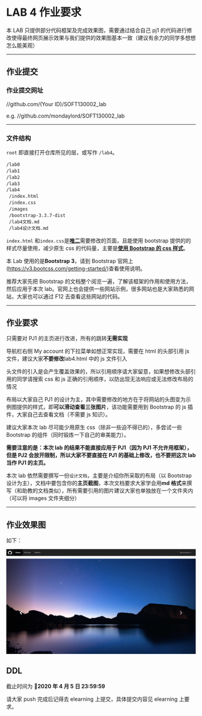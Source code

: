 # LAB 4 作业要求

本 LAB 只提供部分代码框架及完成效果图，需要通过结合自己 pj1 的代码进行修改使得最终网页展示效果与我们提供的效果图基本一致（建议有余力的同学多想想怎么能美观）

---

## 作业提交

### 作业提交网址

//github.com/(Your ID)/SOFT130002_lab

e.g. //github.com/mondaylord/SOFT130002_lab

---

### 文件结构

`root` 即直接打开仓库所见的层，或写作 `/lab4`。

```bash
/lab0
/lab1
/lab2
/lab3
/lab4
 /index.html
 /index.css
 /images
 /bootstrap-3.3.7-dist
 /lab4文档.md
 /lab4设计文档.md
```

`index.html` 和`index.css`是<u>**唯二**</u>需要修改的页面，且能使用 bootstrap 提供的的样式尽量使用，减少原生 css 的代码量，主要是<u>**使用 Bootstrap 的 css 样式**</u>。

本 Lab 使用的是**Bootstrap 3**，请到 Bootstrap 官网上(<https://v3.bootcss.com/getting-started/>)查看使用说明。

推荐大家先把 Bootstrap 的文档整个阅览一遍，了解该框架的作用和使用方法，然后应用于本次 lab。官网上也会提供一些网站示例，很多网站也是大家熟悉的网站，大家也可以通过 F12 去查看这些网站的代码。

---

## 作业要求

只需要对 PJ1 的主页进行改进，所有的跳转**无需实现**

导航栏右侧 My account 的下拉菜单如想正常实现，需要在 html 的头部引用 js 文件，建议大家**不要修改**lab4.html 中的 js 文件引入

头文件的引入是会产生覆盖效果的，所以引用顺序请大家留意，如果想修改头部引用的同学请搜索 css 和 js 正确的引用顺序，以防出现无法响应或无法修改布局的情况

布局以大家自己 PJ1 的设计为主，其中需要修改的地方在于将网站的头图变为示例图提供的样式，即**可以滑动查看三张图片**，该功能需要用到 Bootstrap 的 js 插件，大家自己去查看文档（不需要 js 知识）。

建议大家本次 lab 尽可能少用原生 css（除非一些迫不得已的），多尝试一些 Bootstrap 的组件（同时锻炼一下自己的审美能力）。

**需要注意的是：本次 lab 的结果不能直接应用于 PJ1（因为 PJ1 不允许用框架），但是 PJ2 会放开限制，所以大家不要直接在 PJ1 的基础上修改，也不要把这次 lab 当作 PJ1 的主页。**

本次 lab 依然需要撰写一份`设计文档`，主要是介绍你所采取的布局（以 Bootstrap 设计为主），文档中要包含你的**主页截图**，本次文档要求大家学会用**md 格式**来撰写（和助教的文档类似），所有需要引用的图片建议大家也单独放在一个文件夹内（可以将 images 文件夹细分）

---

## 作业效果图

如下：

![sample](sample.png)

## DDL

截止时间为 **2020 年 4 月 5 日 23:59:59**

请大家 push 完成后记得去 elearning 上提交，具体提交内容见 elearning 上要求。
